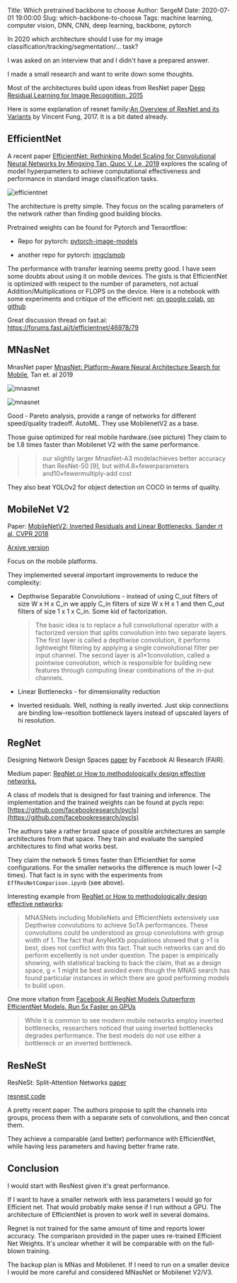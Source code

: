 Title: Which pretrained backbone to choose 
Author: SergeM
Date: 2020-07-01 19:00:00
Slug: which-backbone-to-choose
Tags: machine learning, computer vision, DNN, CNN, deep learning, backbone, pytorch


In 2020 which architecture should I use for my image classification/tracking/segmentation/... task?

I was asked on an interview that and I didn't have a prepared answer.

I made a small research and want to write down some thoughts.

Most of the architectures build upon ideas from ResNet paper [Deep Residual Learning for Image Recognition, 2015](https://arxiv.org/abs/1512.03385)

Here is some explanation of resnet family:[An Overview of ResNet and its Variants]([https://towardsdatascience.com/an-overview-of-resnet-and-its-variants-5281e2f56035) by Vincent Fung, 2017. It is a bit dated already.


## EfficientNet


A recent paper 
[EfficientNet: Rethinking Model Scaling for Convolutional Neural Networks
by Mingxing Tan, Quoc V. Le, 2019](https://arxiv.org/abs/1905.11946)
explores the scaling of model hyperpameters to achieve computational effectiveness and performance in standard image classification tasks. 

![efficientnet](media/2020-07-01-which-backbone-to-choose/efficientnet.png)

The architecture is pretty simple. They focus on the scaling parameters of the network rather than finding good building blocks.


Pretrained weights can be found for Pytorch and Tensortflow:

* Repo for pytorch: [pytorch-image-models](https://github.com/rwightman/pytorch-image-models)

* another repo for pytorch: [imgclsmob](https://github.com/osmr/imgclsmob/tree/master/pytorch)



The performance with transfer learning seems pretty good. I have seen some doubts about using it on mobile devices. The gists is that EfficientNet is optimized with respect to the number of parameters, not actual Addition/Multiplications or FLOPS on the device. 
Here is a notebook with some experiments and critique of the efficient net: [on google colab](https://colab.research.google.com/github/rwightman/pytorch-image-models/blob/master/notebooks/EffResNetComparison.ipynb#scrollTo=iapzkrt2gBwR
), [on github](https://github.com/rwightman/pytorch-image-models/blob/master/notebooks/EffResNetComparison.ipynb)

Great discussion thread on fast.ai: https://forums.fast.ai/t/efficientnet/46978/79


## MNasNet

MnasNet paper [MnasNet: Platform-Aware Neural Architecture Search for Mobile](https://arxiv.org/pdf/1807.11626.pdf), Tan et. al 2019

![mnasnet](media/2020-07-01-which-backbone-to-choose/mnas-scheme.png)

![mnasnet](media/2020-07-01-which-backbone-to-choose/mnas-performance.png)

Good - Pareto analysis, provide a range of networks for different speed/quality tradeoff. AutoML. They use MobilenetV2 as a base.

Those guise optimized for real mobile hardware.(see picture)
They claim to be 1.8 times faster  than Mobilenet V2 with the same performance.

>> our  slightly  larger  MnasNet-A3  modelachieves better accuracy than ResNet-50 [9], but with4.8×fewerparameters and10×fewermultiply-add cost


They also beat YOLOv2 for object detection on COCO in terms of quality. 


## MobileNet V2

Paper:  [MobileNetV2: Inverted Residuals and Linear Bottlenecks, Sander rt al, CVPR 2018](https://openaccess.thecvf.com/content_cvpr_2018/papers/Sandler_MobileNetV2_Inverted_Residuals_CVPR_2018_paper.pdf)

[Arxive version](https://arxiv.org/pdf/1801.04381.pdf)

Focus on the mobile platforms.

They implemented several important improvements to reduce the complexity:

*  Depthwise Separable Convolutions - instead of using C_out filters  of size W x H x C_in  we apply C_in filters of size W x H x 1 
  and then C_out filters of size 1 x 1 x C_in. Some kid of factorization.

    > The basic idea is to replace a full convolutional operator with a factorized version that splits convolution into two separate layers. The first layer is called a depthwise convolution, it performs lightweight filtering by applying a single convolutional filter per input channel.  The second layer is a1×1convolution, called a pointwise convolution, which is responsible for building new features through computing linear combinations of the in-put channels.

* Linear Bottlenecks - for dimensionality reduction

* Inverted residuals. 
  Well, nothing is really inverted. Just skip connections are binding low-resoltion bottleneck 
  layers instead of upscaled layers of hi resolution.



## RegNet 

Designing Network Design Spaces [paper](https://arxiv.org/abs/2003.13678) by Facebook AI Research (FAIR). 

Medium paper: [RegNet or How to methodologically design effective networks.](https://medium.com/analytics-vidhya/regnet-or-how-to-methodologically-design-effective-networks-c3560c1cf436)

A class of models that is designed for fast training and inference. 
The implementation and the trained weights can be found at pycls repo: [https://github.com/facebookresearch/pycls](https://github.com/facebookresearch/pycls)

The authors take a rather broad space of possible architectures an sample architectures from that space. 
They train and evaluate the sampled architectures to find what works best.

They claim the network 5 times faster than EfficientNet for some configurations. 
For the smaller networks the difference is much lower (~2 times). 
That fact is in sync with the experiments from `EffResNetComparison.ipynb` (see above).

Interesting example from [RegNet or How to methodologically design effective networks](https://medium.com/analytics-vidhya/regnet-or-how-to-methodologically-design-effective-networks-c3560c1cf436):

> MNASNets including MobileNets and EfficientNets extensively use Depthwise convolutions to achieve SoTA performances. These convolutions could be understood as group convolutions with group width of 1. The fact that AnyNetXb populations showed that g >1 is best, does not conflict with this fact. That such networks can and do perform excellently is not under question. The paper is empirically showing, with statistical backing to back the claim, that as a design space, g = 1 might be best avoided even though the MNAS search has found particular instances in which there are good performing models to build upon.

One more vitation from  [Facebook AI RegNet Models Outperform EfficientNet Models, Run 5x Faster on GPUs](https://medium.com/syncedreview/facebook-ai-regnet-models-outperform-efficientnet-models-run-5x-faster-on-gpus-7bdc3ea577ae)

> While it is common to see modern mobile networks employ inverted bottlenecks, researchers noticed that using inverted bottlenecks degrades performance. The best models do not use either a bottleneck or an inverted bottleneck.


## ResNeSt

ResNeSt: Split-Attention Networks [paper](https://arxiv.org/abs/2004.08955)

[resnest code](https://github.com/zhanghang1989/ResNeSt)

A pretty recent paper. The authors propose to split the channels into groups, process them with a separate sets of convolutions, and then concat them. 

They achieve a comparable (and better) performance with EfficientNet, while having less parameters and having better frame rate.



## Conclusion


I would start with ResNest given it's great performance. 

If I want to have a smaller network with less parameters I would go for Efficient net. That would probably make sense if I run without a GPU. The architecture of EfficientNet is proven to work well in several domains.

Regnet is not trained for the same amount of time and reports lower accuracy. The comparison provided in the paper uses re-trained Efficient Net Weights. It's unclear whether it will be comparable with on the full-blown training.

The backup plan is MNas and Mobilenet. If I need to run on a smaller device I would be more careful and considered MNasNet or Mobilenet V2/V3. 







